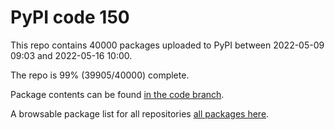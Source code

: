 # PyPI code 150

This repo contains 40000 packages uploaded to PyPI between 
2022-05-09 09:03 and 2022-05-16 10:00.

The repo is 99% (39905/40000) complete.

Package contents can be found [in the code branch](https://github.com/pypi-data/pypi-mirror-150/tree/code/packages).

A browsable package list for all repositories [all packages here](https://pypi-data.github.io/website/repositories/pypi-mirror-150).


